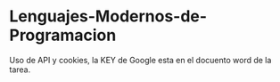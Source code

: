 # Lenguajes-Modernos-de-Programacion
Uso de API y cookies, la KEY de Google esta en el docuento word de la tarea.
